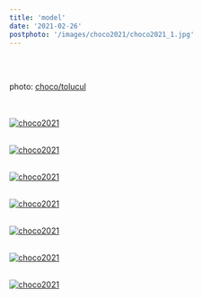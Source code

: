 ```yaml
---
title: 'model'
date: '2021-02-26'
postphoto: '/images/choco2021/choco2021_1.jpg'
---
```

<br>
<br>

photo: [choco/tolucul](https://www.instagram.com/tolucul/)
<br>
<br>
<br>

[![choco2021](/images/choco2021/choco2021_1.jpg)](https://www.instagram.com/pokaryosy)
<br>
<br>

[![choco2021](/images/choco2021/choco2021_2.jpg)](https://www.instagram.com/pokaryosy)
<br>
<br>

[![choco2021](/images/choco2021/choco2021_3.jpg)](https://www.instagram.com/pokaryosy)
<br>
<br>

[![choco2021](/images/choco2021/choco2021_4.jpg)](https://www.instagram.com/pokaryosy)
<br>
<br>

[![choco2021](/images/choco2021/choco2021_5.jpg)](https://www.instagram.com/pokaryosy)
<br>
<br>

[![choco2021](/images/choco2021/choco2021_6.jpg)](https://www.instagram.com/pokaryosy)
<br>
<br>

[![choco2021](/images/choco2021/choco2021_7.jpg)](https://www.instagram.com/pokaryosy)
<br>
<br>




<br>
<br>
<!-- 
#h1
##h2
###h3
####h4
#####h5
######h6
- brabra is list
**bold text**
_Italic_ or *Italic*

-->

<center>
© 2021 YOSY
</center>
<br>

